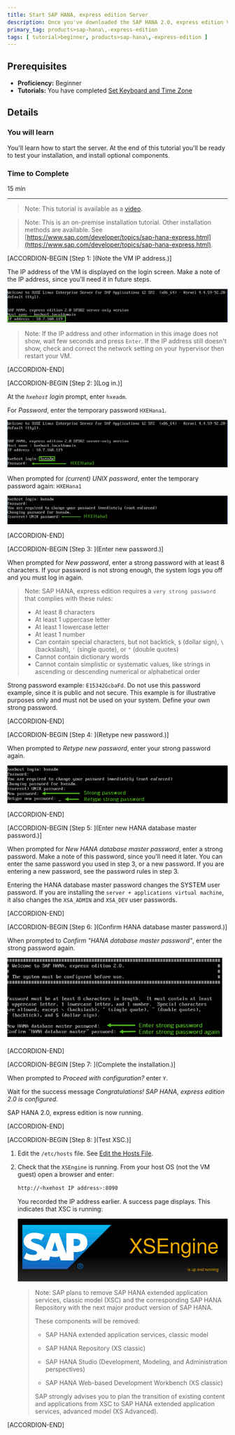 ```yaml
---
title: Start SAP HANA, express edition Server
description: Once you've downloaded the SAP HANA 2.0, express edition Virtual Machine package and set the keyboard and time zone, log in and change the default passwords to secure your system.
primary_tag: products>sap-hana\,-express-edition
tags: [ tutorial>beginner, products>sap-hana\,-express-edition ]
---
```


<!-- loio6b3090fbfef64012a05475a833a7e77a -->

## Prerequisites
 - **Proficiency:** Beginner
 - **Tutorials:** You have completed [Set Keyboard and Time Zone](http://www.sap.com/developer/tutorials/hxe-ua-keyboard-vm.html) 

## Details
### You will learn
You'll learn how to start the server. At the end of this tutorial you'll be ready to test your installation, and install optional components.

### Time to Complete
15 min

---

> Note:
> This tutorial is available as a [video](https://www.sap.com/assetdetail/2016/09/d2900513-8a7c-0010-82c7-eda71af511fa.html).
> 
> 

> Note:
> This is an on-premise installation tutorial. Other installation methods are available. See [https://www.sap.com/developer/topics/sap-hana-express.html](https://www.sap.com/developer/topics/sap-hana-express.html).
> 
> 

[ACCORDION-BEGIN [Step 1: ](Note the VM IP address.)]

The IP address of the VM is displayed on the login screen. Make a note of the IP address, since you'll need it in future steps.

![loioc32487e764894232b77365a47471f2a4_HiRes](loioc32487e764894232b77365a47471f2a4_HiRes.png)

> Note:
> If the IP address and other information in this image does not show, wait few seconds and press `Enter`. If the IP address still doesn't show, check and correct the network setting on your hypervisor then restart your VM.
> 
> 

[ACCORDION-END]

[ACCORDION-BEGIN [Step 2: ](Log in.)]

At the *`hxehost` login* prompt, enter `hxeadm`.

For *Password*, enter the temporary password `HXEHana1`.

![loio691e85dbc5514eedb49a0eabab8d5d72_LowRes](loio691e85dbc5514eedb49a0eabab8d5d72_LowRes.png)

When prompted for *(current) UNIX password*, enter the temporary password again: `HXEHana1`

![loio834fa6b3ab6546f4ac282a73885ccfba_LowRes](loio834fa6b3ab6546f4ac282a73885ccfba_LowRes.png)

[ACCORDION-END]

[ACCORDION-BEGIN [Step 3: ](Enter new password.)]

When prompted for *New password*, enter a strong password with at least 8 characters. If your password is not strong enough, the system logs you off and you must log in again.

> Note:
> SAP HANA, express edition requires a `very strong password` that complies with these rules:
> 
> -   At least 8 characters
> -   At least 1 uppercase letter
> -   At least 1 lowercase letter
> -   At least 1 number
> -   Can contain special characters, but not backtick, `$` (dollar sign), `\` (backslash), `'` (single quote), or `"` (double quotes)
> -   Cannot contain dictionary words
> -   Cannot contain simplistic or systematic values, like strings in ascending or descending numerical or alphabetical order
> 
> 

Strong password example: `E15342GcbaFd`. Do not use this password example, since it is public and not secure. This example is for illustrative purposes only and must not be used on your system. Define your own strong password.

[ACCORDION-END]

[ACCORDION-BEGIN [Step 4: ](Retype new password.)]

When prompted to *Retype new password*, enter your strong password again.

![loio22a8e2fa367c451896bb7dae2fe8629e_LowRes](loio22a8e2fa367c451896bb7dae2fe8629e_LowRes.png)

[ACCORDION-END]

[ACCORDION-BEGIN [Step 5: ](Enter new HANA database master password.)]

When prompted for *New HANA database master password*, enter a strong password. Make a note of this password, since you'll need it later. You can enter the same password you used in step 3, or a new password. If you are entering a new password, see the password rules in step 3.

Entering the HANA database master password changes the SYSTEM user password. If you are installing the `server + applications virtual machine`, it also changes the `XSA_ADMIN` and `XSA_DEV` user passwords.

[ACCORDION-END]

[ACCORDION-BEGIN [Step 6: ](Confirm HANA database master password.)]

When prompted to *Confirm "HANA database master password"*, enter the strong password again.

![loioa56891abbf2144ff802f51e0ff1d23ba_LowRes](loioa56891abbf2144ff802f51e0ff1d23ba_LowRes.png)

[ACCORDION-END]

[ACCORDION-BEGIN [Step 7: ](Complete the installation.)]

When prompted to *Proceed with configuration?* enter `Y`.

Wait for the success message *Congratulations! SAP HANA, express edition 2.0 is configured.*

SAP HANA 2.0, express edition is now running.

[ACCORDION-END]

[ACCORDION-BEGIN [Step 8: ](Test XSC.)]

1.  Edit the `/etc/hosts` file. See [Edit the Hosts File](https://www-qa.sap.com/developer/tutorials/hxe-ua-hosts.html). 

2.  Check that the `XSEngine` is running. From your host OS (not the VM guest) open a browser and enter:

    ```bash
    http://<hxehost IP address>:8090
    ```

    You recorded the IP address earlier. A success page displays. This indicates that XSC is running:

    ![loio511f9acd6591413db454e05b8dc8368c_HiRes](loio511f9acd6591413db454e05b8dc8368c_HiRes.png)

    > Note:
    > SAP plans to remove SAP HANA extended application services, classic model (XSC) and the corresponding SAP HANA Repository with the next major product version of SAP HANA.
    > 
    > These components will be removed:
    > 
    > -   SAP HANA extended application services, classic model
    > 
    > -   SAP HANA Repository (XS classic)
    > 
    > -   SAP HANA Studio (Development, Modeling, and Administration perspectives)
    > 
    > -   SAP HANA Web-based Development Workbench (XS classic)
    > 
    > SAP strongly advises you to plan the transition of existing content and applications from XSC to SAP HANA extended application services, advanced model (XS Advanced).
    > 
    > 


[ACCORDION-END]


